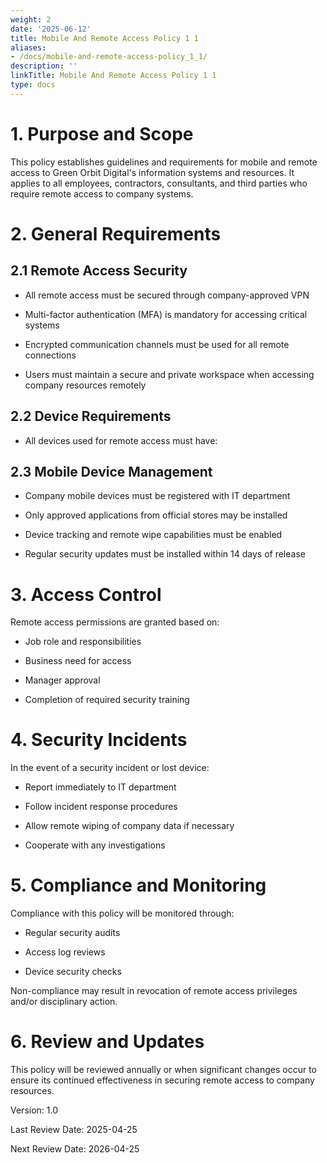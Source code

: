 ```yaml
---
weight: 2
date: '2025-06-12'
title: Mobile And Remote Access Policy 1 1
aliases:
- /docs/mobile-and-remote-access-policy_1_1/
description: ''
linkTitle: Mobile And Remote Access Policy 1 1
type: docs
---
```


# 1. Purpose and Scope

This policy establishes guidelines and requirements for mobile and remote access to Green Orbit Digital's information systems and resources. It applies to all employees, contractors, consultants, and third parties who require remote access to company systems.

# 2. General Requirements

## 2.1 Remote Access Security

- All remote access must be secured through company-approved VPN

- Multi-factor authentication (MFA) is mandatory for accessing critical systems

- Encrypted communication channels must be used for all remote connections

- Users must maintain a secure and private workspace when accessing company resources remotely

## 2.2 Device Requirements

- All devices used for remote access must have:

## 2.3 Mobile Device Management

- Company mobile devices must be registered with IT department

- Only approved applications from official stores may be installed

- Device tracking and remote wipe capabilities must be enabled

- Regular security updates must be installed within 14 days of release

# 3. Access Control

Remote access permissions are granted based on:

- Job role and responsibilities

- Business need for access

- Manager approval

- Completion of required security training

# 4. Security Incidents

In the event of a security incident or lost device:

- Report immediately to IT department

- Follow incident response procedures

- Allow remote wiping of company data if necessary

- Cooperate with any investigations

# 5. Compliance and Monitoring

Compliance with this policy will be monitored through:

- Regular security audits

- Access log reviews

- Device security checks

Non-compliance may result in revocation of remote access privileges and/or disciplinary action.

# 6. Review and Updates

This policy will be reviewed annually or when significant changes occur to ensure its continued effectiveness in securing remote access to company resources.

Version: 1.0

Last Review Date: 2025-04-25

Next Review Date: 2026-04-25